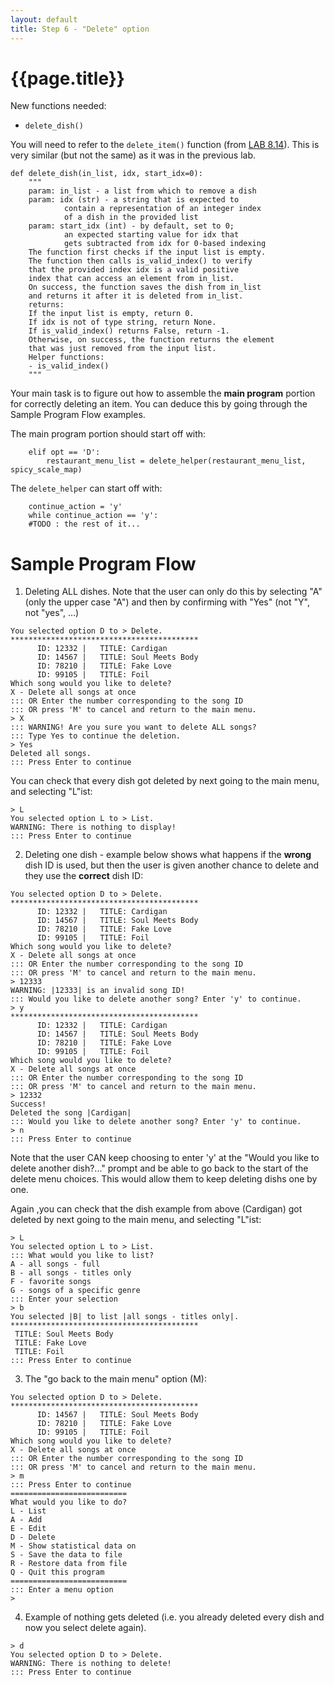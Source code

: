 ```yaml
---
layout: default
title: Step 6 - "Delete" option
---
```


# {{page.title}}


New functions needed:
* `delete_dish()`

You will need to refer to the `delete_item()` function (from [LAB 8.14](https://learn.zybooks.com/zybook/UCSBCMPSCW8Winter2023/chapter/8/section/14)).
This is very similar (but not the same) as it was in the previous lab.

```
def delete_dish(in_list, idx, start_idx=0):
    """
    param: in_list - a list from which to remove a dish
    param: idx (str) - a string that is expected to
            contain a representation of an integer index
            of a dish in the provided list
    param: start_idx (int) - by default, set to 0;
            an expected starting value for idx that
            gets subtracted from idx for 0-based indexing
    The function first checks if the input list is empty.
    The function then calls is_valid_index() to verify
    that the provided index idx is a valid positive
    index that can access an element from in_list.
    On success, the function saves the dish from in_list
    and returns it after it is deleted from in_list.
    returns:
    If the input list is empty, return 0.
    If idx is not of type string, return None.
    If is_valid_index() returns False, return -1.
    Otherwise, on success, the function returns the element
    that was just removed from the input list.
    Helper functions:
    - is_valid_index()
    """
```

Your main task is to figure out how to assemble the **main program** portion for correctly deleting an item. You can deduce this by going through the Sample Program Flow examples.

The main program portion should start off with:
```
    elif opt == 'D':
        restaurant_menu_list = delete_helper(restaurant_menu_list, spicy_scale_map)
```
The `delete_helper` can start off with: 
```
    continue_action = 'y'
    while continue_action == 'y':
    #TODO : the rest of it...
```

# Sample Program Flow

1. Deleting ALL dishes. Note that the user can only do this by selecting "A" (only the upper case "A") and then by confirming with "Yes" (not "Y", not "yes", ...)

```
You selected option D to > Delete.
******************************************
      ID: 12332 |   TITLE: Cardigan
      ID: 14567 |   TITLE: Soul Meets Body
      ID: 78210 |   TITLE: Fake Love
      ID: 99105 |   TITLE: Foil
Which song would you like to delete?
X - Delete all songs at once
::: OR Enter the number corresponding to the song ID
::: OR press 'M' to cancel and return to the main menu.
> X
::: WARNING! Are you sure you want to delete ALL songs?
::: Type Yes to continue the deletion.
> Yes
Deleted all songs.
::: Press Enter to continue
```

You can check that every dish got deleted by next going to the main menu, and selecting "L"ist:
```
> L
You selected option L to > List.
WARNING: There is nothing to display!
::: Press Enter to continue
```
2. Deleting one dish - example below shows what happens if the **wrong** dish ID is used, but then the user is given another chance to delete and they use the **correct** dish ID:

```
You selected option D to > Delete.
******************************************
      ID: 12332 |   TITLE: Cardigan
      ID: 14567 |   TITLE: Soul Meets Body
      ID: 78210 |   TITLE: Fake Love
      ID: 99105 |   TITLE: Foil
Which song would you like to delete?
X - Delete all songs at once
::: OR Enter the number corresponding to the song ID
::: OR press 'M' to cancel and return to the main menu.
> 12333
WARNING: |12333| is an invalid song ID!
::: Would you like to delete another song? Enter 'y' to continue.
> y
******************************************
      ID: 12332 |   TITLE: Cardigan
      ID: 14567 |   TITLE: Soul Meets Body
      ID: 78210 |   TITLE: Fake Love
      ID: 99105 |   TITLE: Foil
Which song would you like to delete?
X - Delete all songs at once
::: OR Enter the number corresponding to the song ID
::: OR press 'M' to cancel and return to the main menu.
> 12332
Success!
Deleted the song |Cardigan|
::: Would you like to delete another song? Enter 'y' to continue.
> n
::: Press Enter to continue
```

Note that the user CAN keep choosing to enter 'y' at the "Would you like to delete another dish?..." prompt and be able to go back to the start of the delete menu choices. This would allow them to keep deleting dishs one by one.

Again ,you can check that the dish example from above (Cardigan) got deleted by next going to the main menu, and selecting "L"ist:
```
> L
You selected option L to > List.
::: What would you like to list?
A - all songs - full
B - all songs - titles only
F - favorite songs
G - songs of a specific genre
::: Enter your selection
> b
You selected |B| to list |all songs - titles only|.
******************************************
 TITLE: Soul Meets Body
 TITLE: Fake Love
 TITLE: Foil
::: Press Enter to continue
```

3. The "go back to the main menu" option (M):
```
You selected option D to > Delete.
******************************************
      ID: 14567 |   TITLE: Soul Meets Body
      ID: 78210 |   TITLE: Fake Love
      ID: 99105 |   TITLE: Foil
Which song would you like to delete?
X - Delete all songs at once
::: OR Enter the number corresponding to the song ID
::: OR press 'M' to cancel and return to the main menu.
> m
::: Press Enter to continue
==========================
What would you like to do?
L - List
A - Add
E - Edit
D - Delete
M - Show statistical data on
S - Save the data to file
R - Restore data from file
Q - Quit this program
==========================
::: Enter a menu option
> 
```

4. Example of nothing gets deleted (i.e. you already deleted every dish and now you select delete again).
```
> d
You selected option D to > Delete.
WARNING: There is nothing to delete!
::: Press Enter to continue
```

